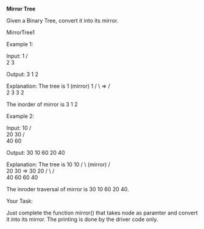 **Mirror Tree**

Given a Binary Tree, convert it into its mirror.

MirrorTree1            

Example 1:

Input:
      1
    /  \
   2    3

Output: 3 1 2

Explanation: The tree is
   1    (mirror)  1
 /  \    =>      /  \
2    3          3    2

The inorder of mirror is 3 1 2


Example 2:

Input:
      10
     /  \
    20   30
   /  \
  40  60

Output: 30 10 60 20 40

Explanation: The tree is
      10               10
    /    \  (mirror) /    \
   20    30    =>   30    20
  /  \                   /   \
 40  60                 60   40

The inroder traversal of mirror is
30 10 60 20 40.

Your Task:

Just complete the function mirror() that takes node as paramter  and convert it into its mirror. The printing is done by the driver code only.

